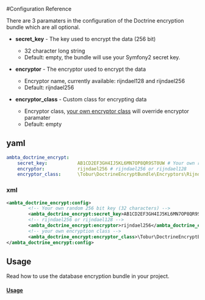 #Configuration Reference

There are 3 paramaters in the configuration of the Doctrine encryption bundle which are all optional.

* **secret_key** - The key used to encrypt the data (256 bit)
    * 32 character long string
    * Default: empty, the bundle will use your Symfony2 secret key.

* **encryptor** - The encryptor used to encrypt the data
    * Encryptor name, currently available: rijndael128 and rijndael256
    * Default: rijndael256

* **encryptor_class** - Custom class for encrypting data
    * Encryptor class, [your own encryptor class](https://github.com/ambta/DoctrineEncryptBundle/blob/master/Resources/doc/custom_encryptor.md) will override encryptor paramater
    * Default: empty
    
## yaml

``` yaml
ambta_doctrine_encrypt:
    secret_key:           AB1CD2EF3GH4IJ5KL6MN7OP8QR9ST0UW # Your own random 256 bit key (32 characters)
    encryptor:            rijndael256 # rijndael256 or rijndael128
    encryptor_class:      \Tobur\DoctrineEncryptBundle\Encryptors\Rijndael256Encryptor # your own encryption class
```

### xml

``` xml 
<ambta_doctrine_encrypt:config>
        <!-- Your own random 256 bit key (32 characters) -->
        <ambta_doctrine_encrypt:secret_key>AB1CD2EF3GH4IJ5KL6MN7OP8QR9ST0UW</ambta_doctrine_encrypt:secret_key>
        <!-- rijndael256 or rijndael128 -->
        <ambta_doctrine_encrypt:encryptor>rijndael256</ambta_doctrine_encrypt:encryptor>
        <!-- your own encryption class -->
        <ambta_doctrine_encrypt:encryptor_class>\Tobur\DoctrineEncryptBundle\Encryptors\Rijndael256Encryptor</ambta_doctrine_encrypt:encryptor_class>
</ambta_doctrine_encrypt:config>
```

## Usage

Read how to use the database encryption bundle in your project.

#### [Usage](https://github.com/ambta/DoctrineEncryptBundle/blob/master/Resources/doc/usage.md)